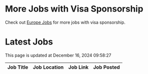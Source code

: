 # More Jobs with Visa Sponsorship

Check out [Europe Jobs](https://github.com/sureshparimi/europejobs#latest-jobs) for more jobs with visa sponsorship.

# Latest Jobs

This page is updated at December 16, 2024 09:58:27

| Job Title | Job Location | Job Link | Job Posted |
| --- | --- | --- | --- |
